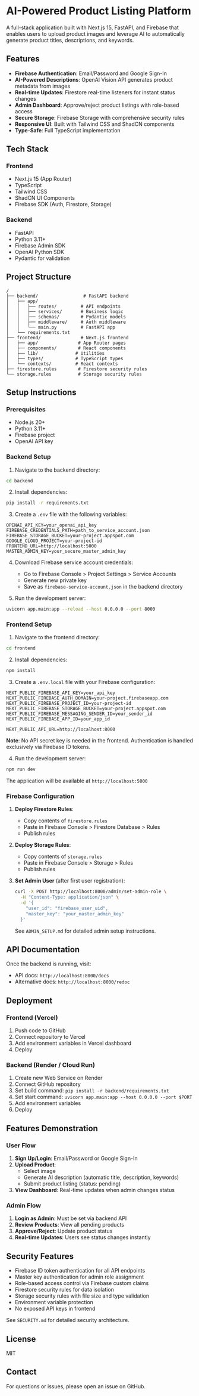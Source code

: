 # AI-Powered Product Listing Platform

A full-stack application built with Next.js 15, FastAPI, and Firebase that enables users to upload product images and leverage AI to automatically generate product titles, descriptions, and keywords.

## Features

- **Firebase Authentication**: Email/Password and Google Sign-In
- **AI-Powered Descriptions**: OpenAI Vision API generates product metadata from images
- **Real-time Updates**: Firestore real-time listeners for instant status changes
- **Admin Dashboard**: Approve/reject product listings with role-based access
- **Secure Storage**: Firebase Storage with comprehensive security rules
- **Responsive UI**: Built with Tailwind CSS and ShadCN components
- **Type-Safe**: Full TypeScript implementation

## Tech Stack

### Frontend
- Next.js 15 (App Router)
- TypeScript
- Tailwind CSS
- ShadCN UI Components
- Firebase SDK (Auth, Firestore, Storage)

### Backend
- FastAPI
- Python 3.11+
- Firebase Admin SDK
- OpenAI Python SDK
- Pydantic for validation

## Project Structure

```
/
├── backend/                 # FastAPI backend
│   ├── app/
│   │   ├── routes/         # API endpoints
│   │   ├── services/       # Business logic
│   │   ├── schemas/        # Pydantic models
│   │   ├── middleware/     # Auth middleware
│   │   └── main.py         # FastAPI app
│   └── requirements.txt
├── frontend/               # Next.js frontend
│   ├── app/               # App Router pages
│   ├── components/        # React components
│   ├── lib/              # Utilities
│   ├── types/            # TypeScript types
│   └── contexts/         # React contexts
├── firestore.rules        # Firestore security rules
└── storage.rules          # Storage security rules
```

## Setup Instructions

### Prerequisites
- Node.js 20+
- Python 3.11+
- Firebase project
- OpenAI API key

### Backend Setup

1. Navigate to the backend directory:
```bash
cd backend
```

2. Install dependencies:
```bash
pip install -r requirements.txt
```

3. Create a `.env` file with the following variables:
```env
OPENAI_API_KEY=your_openai_api_key
FIREBASE_CREDENTIALS_PATH=path_to_service_account.json
FIREBASE_STORAGE_BUCKET=your-project.appspot.com
GOOGLE_CLOUD_PROJECT=your-project-id
FRONTEND_URL=http://localhost:5000
MASTER_ADMIN_KEY=your_secure_master_admin_key
```

4. Download Firebase service account credentials:
   - Go to Firebase Console > Project Settings > Service Accounts
   - Generate new private key
   - Save as `firebase-service-account.json` in the backend directory

5. Run the development server:
```bash
uvicorn app.main:app --reload --host 0.0.0.0 --port 8000
```

### Frontend Setup

1. Navigate to the frontend directory:
```bash
cd frontend
```

2. Install dependencies:
```bash
npm install
```

3. Create a `.env.local` file with your Firebase configuration:
```env
NEXT_PUBLIC_FIREBASE_API_KEY=your_api_key
NEXT_PUBLIC_FIREBASE_AUTH_DOMAIN=your-project.firebaseapp.com
NEXT_PUBLIC_FIREBASE_PROJECT_ID=your-project-id
NEXT_PUBLIC_FIREBASE_STORAGE_BUCKET=your-project.appspot.com
NEXT_PUBLIC_FIREBASE_MESSAGING_SENDER_ID=your_sender_id
NEXT_PUBLIC_FIREBASE_APP_ID=your_app_id

NEXT_PUBLIC_API_URL=http://localhost:8000
```

**Note**: No API secret key is needed in the frontend. Authentication is handled exclusively via Firebase ID tokens.

4. Run the development server:
```bash
npm run dev
```

The application will be available at `http://localhost:5000`

### Firebase Configuration

1. **Deploy Firestore Rules**:
   - Copy contents of `firestore.rules`
   - Paste in Firebase Console > Firestore Database > Rules
   - Publish rules

2. **Deploy Storage Rules**:
   - Copy contents of `storage.rules`
   - Paste in Firebase Console > Storage > Rules
   - Publish rules

3. **Set Admin User** (after first user registration):
   ```bash
   curl -X POST http://localhost:8000/admin/set-admin-role \
     -H "Content-Type: application/json" \
     -d '{
       "user_id": "firebase_user_uid",
       "master_key": "your_master_admin_key"
     }'
   ```
   
   See `ADMIN_SETUP.md` for detailed admin setup instructions.

## API Documentation

Once the backend is running, visit:
- API docs: `http://localhost:8000/docs`
- Alternative docs: `http://localhost:8000/redoc`

## Deployment

### Frontend (Vercel)
1. Push code to GitHub
2. Connect repository to Vercel
3. Add environment variables in Vercel dashboard
4. Deploy

### Backend (Render / Cloud Run)
1. Create new Web Service on Render
2. Connect GitHub repository
3. Set build command: `pip install -r backend/requirements.txt`
4. Set start command: `uvicorn app.main:app --host 0.0.0.0 --port $PORT`
5. Add environment variables
6. Deploy

## Features Demonstration

### User Flow
1. **Sign Up/Login**: Email/Password or Google Sign-In
2. **Upload Product**: 
   - Select image
   - Generate AI description (automatic title, description, keywords)
   - Submit product listing (status: pending)
3. **View Dashboard**: Real-time updates when admin changes status

### Admin Flow
1. **Login as Admin**: Must be set via backend API
2. **Review Products**: View all pending products
3. **Approve/Reject**: Update product status
4. **Real-time Updates**: Users see status changes instantly

## Security Features

- Firebase ID token authentication for all API endpoints
- Master key authentication for admin role assignment
- Role-based access control via Firebase custom claims
- Firestore security rules for data isolation
- Storage security rules with file size and type validation
- Environment variable protection
- No exposed API keys in frontend

See `SECURITY.md` for detailed security architecture.

## License

MIT

## Contact

For questions or issues, please open an issue on GitHub.

